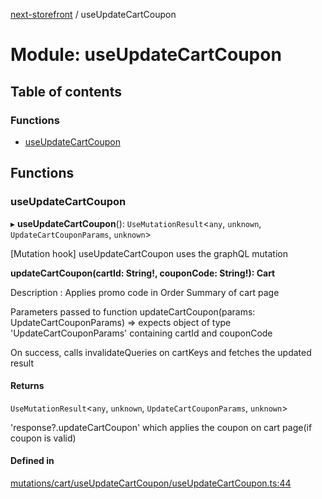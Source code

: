 [next-storefront](../README.md) / useUpdateCartCoupon

# Module: useUpdateCartCoupon

## Table of contents

### Functions

- [useUpdateCartCoupon](useUpdateCartCoupon.md#useupdatecartcoupon)

## Functions

### useUpdateCartCoupon

▸ **useUpdateCartCoupon**(): `UseMutationResult`<`any`, `unknown`, `UpdateCartCouponParams`, `unknown`\>

[Mutation hook] useUpdateCartCoupon uses the graphQL mutation

<b>updateCartCoupon(cartId: String!, couponCode: String!): Cart</b>

Description : Applies promo code in Order Summary of cart page

Parameters passed to function updateCartCoupon(params: UpdateCartCouponParams) => expects object of type 'UpdateCartCouponParams' containing cartId and couponCode

On success, calls invalidateQueries on cartKeys and fetches the updated result

#### Returns

`UseMutationResult`<`any`, `unknown`, `UpdateCartCouponParams`, `unknown`\>

'response?.updateCartCoupon' which applies the coupon on cart page(if coupon is valid)

#### Defined in

[mutations/cart/useUpdateCartCoupon/useUpdateCartCoupon.ts:44](https://github.com/KiboSoftware/nextjs-storefront/blob/474c22ea/hooks/mutations/cart/useUpdateCartCoupon/useUpdateCartCoupon.ts#L44)
